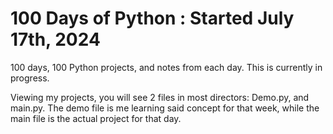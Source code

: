 # 100 Days of Python : Started July 17th, 2024
100 days, 100 Python projects, and notes from each day. This is currently in progress.

Viewing my projects, you will see 2 files in most directors: Demo.py, and main.py. The demo file is me learning said concept for that week, while the main file is the actual project for that day.
